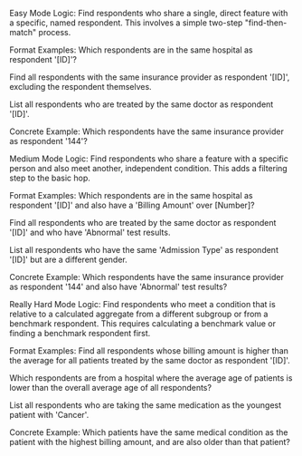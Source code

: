 Easy Mode
Logic: Find respondents who share a single, direct feature with a specific, named respondent. This involves a simple two-step "find-then-match" process.

Format Examples:
Which respondents are in the same hospital as respondent '[ID]'?

Find all respondents with the same insurance provider as respondent '[ID]', excluding the respondent themselves.

List all respondents who are treated by the same doctor as respondent '[ID]'.

Concrete Example:
Which respondents have the same insurance provider as respondent '144'?

Medium Mode
Logic: Find respondents who share a feature with a specific person and also meet another, independent condition. This adds a filtering step to the basic hop.

Format Examples:
Which respondents are in the same hospital as respondent '[ID]' and also have a 'Billing Amount' over [Number]?

Find all respondents who are treated by the same doctor as respondent '[ID]' and who have 'Abnormal' test results.

List all respondents who have the same 'Admission Type' as respondent '[ID]' but are a different gender.

Concrete Example:
Which respondents have the same insurance provider as respondent '144' and also have 'Abnormal' test results?

Really Hard Mode
Logic: Find respondents who meet a condition that is relative to a calculated aggregate from a different subgroup or from a benchmark respondent. This requires calculating a benchmark value or finding a benchmark respondent first.

Format Examples:
Find all respondents whose billing amount is higher than the average for all patients treated by the same doctor as respondent '[ID]'.

Which respondents are from a hospital where the average age of patients is lower than the overall average age of all respondents?

List all respondents who are taking the same medication as the youngest patient with 'Cancer'.

Concrete Example:
Which patients have the same medical condition as the patient with the highest billing amount, and are also older than that patient?